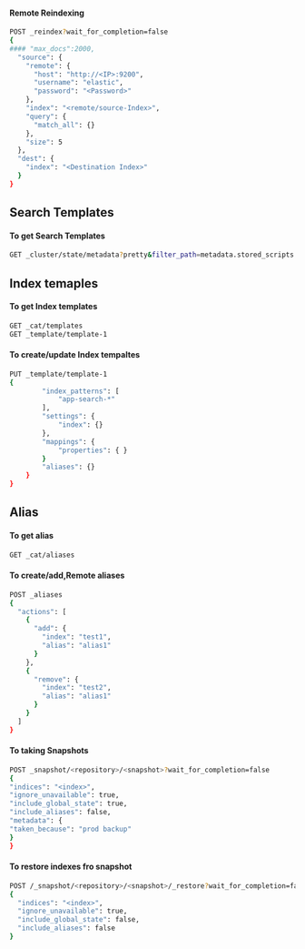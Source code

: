 #### Remote Reindexing 
```bash
POST _reindex?wait_for_completion=false
{
#### "max_docs":2000,
  "source": {
    "remote": {
      "host": "http://<IP>:9200",
      "username": "elastic",
      "password": "<Password>"
    },
    "index": "<remote/source-Index>",
    "query": {
      "match_all": {}
    },
    "size": 5
  },
  "dest": {
    "index": "<Destination Index>"
  }
}
```

## Search Templates
#### To get Search Templates
```bash
GET _cluster/state/metadata?pretty&filter_path=metadata.stored_scripts.search_template1,metadata.stored_scripts.search_template2
```

## Index temaples
#### To get Index templates
```bash
GET _cat/templates
GET _template/template-1
```
#### To create/update Index tempaltes
```bash
PUT _template/template-1
{
		"index_patterns": [
			"app-search-*"
		],
		"settings": {
			"index": {}
		},
		"mappings": {  
			"properties": { }
		}
		"aliases": {}
	}
}
```

## Alias
#### To get alias
```bash
GET _cat/aliases
```
#### To create/add,Remote aliases
```bash
POST _aliases
{
  "actions": [
    {
      "add": {
        "index": "test1",
        "alias": "alias1"
      }
    },
	{
      "remove": {
        "index": "test2",
        "alias": "alias1"
      }
    }
  ]
}
```

#### To taking Snapshots
```bash
POST _snapshot/<repository>/<snapshot>?wait_for_completion=false
{
"indices": "<index>",
"ignore_unavailable": true,
"include_global_state": true,
"include_aliases": false,
"metadata": {
"taken_because": "prod backup"
}
}
```

#### To restore indexes fro snapshot
```bash
POST /_snapshot/<repository>/<snapshot>/_restore?wait_for_completion=false
{
  "indices": "<index>",
  "ignore_unavailable": true,
  "include_global_state": false,
  "include_aliases": false
}
```